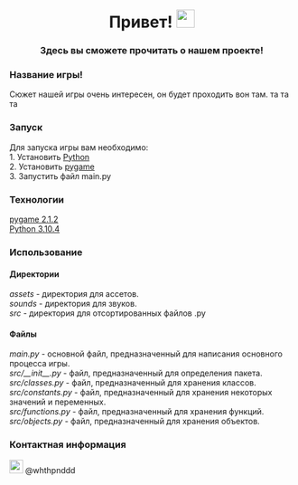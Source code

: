 ﻿<h1 align="center"> Привет!
<img src="https://github.com/blackcater/blackcater/raw/main/images/Hi.gif" height="32"/></h1>

<h3 align = "center"> Здесь вы сможете прочитать о нашем проекте! </h3>

<h3> Название игры! </h3>
Сюжет нашей игры очень интересен, он будет проходить вон там.
та
та
та

<h3> Запуск </h3>
Для запуска игры вам необходимо: <br/>
1. Установить <a href="python.org"> Python </a> <br/>
2. Установить <a href="pygame.org"> pygame </a> <br/>
3. Запустить файл main.py

<h3> Технологии </h3>
<a href="https://www.pygame.org/"> pygame 2.1.2 </a> <br/>
<a href="python.org"> Python 3.10.4 </a>

<h3> Использование </h3>
<h4> Директории </h4>
<i> assets </i> - директория для ассетов. <br/>
<i> sounds </i> - директория для звуков. <br/>
<i> src </i> - директория для отсортированных файлов .py
<h4> Файлы </h4>
<i> main.py </i> - основной файл, предназначенный для написания основного процесса игры. <br/>
<i> src/__init__.py </i> - файл, предназначенный для определения пакета. <br/>
<i> src/classes.py </i> - файл, предназначенный для хранения классов. <br/>
<i> src/constants.py </i> - файл, предназначенный для хранения некоторых значений и переменных. <br/>
<i> src/functions.py </i> - файл, предназначенный для хранения функций. <br/>
<i> src/objects.py </i> - файл, предназначенный для хранения объектов.

<h3> Контактная информация </h3>


<img src="https://icons8.ru/icon/9R1sV3QvY18K/telegram" height="24"> @whthpnddd
